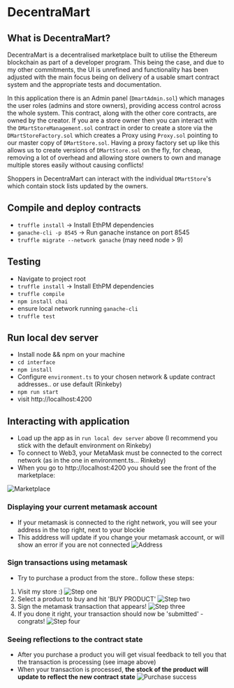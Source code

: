 # DecentraMart

## What is DecentraMart?
DecentraMart is a decentralised marketplace built to utilise the Ethereum blockchain as part of a developer program.
This being the case, and due to my other commitments, the UI is unrefined and functionality has been adjusted
with the main focus being on delivery of a usable smart contract system and the appropriate tests and documentation. 

In this application there is an Admin panel (`DmartAdmin.sol`) which manages the user roles (admins and store owners),
providing access control across the whole system. This contract, along with the other core contracts, are owned by the creator.
If you are a store owner then you can interact with the `DMartStoreManagement.sol` contract in order to create a store
via the `DMartStoreFactory.sol` which creates a Proxy using `Proxy.sol` pointing to our master copy of `DMartStore.sol`.
Having a proxy factory set up like this allows us to create versions of `DMartStore.sol` on the fly, for cheap, removing 
a lot of overhead and allowing store owners to own and manage multiple stores easily without causing conflicts!

Shoppers in DecentraMart can interact with the individual `DMartStore`'s which contain stock lists updated by the owners.


## Compile and deploy contracts
 - `truffle install` -> Install EthPM dependencies
 - `ganache-cli -p 8545` -> Run ganache instance on port 8545
 - `truffle migrate --network ganache` (may need node > 9)


 ## Testing
 - Navigate to project root
 - `truffle install` -> Install EthPM dependencies
 - `truffle compile`
 - `npm install chai`
 - ensure local network running `ganache-cli`
 - `truffle test`


## Run local dev server
 - Install node && npm on your machine
 - `cd interface`
 - `npm install`
 - Configure `environment.ts` to your chosen network & update contract addresses.. or use default (Rinkeby)
 - `npm run start`
 - visit http://localhost:4200



## Interacting with application

 - Load up the app as in `run local dev server` above (I recommend you stick with the default environment on Rinkeby)
 - To connect to Web3, your MetaMask must be connected to the correct network (as in the one in environment.ts... Rinkeby)
 - When you go to http://localhost:4200 you should see the front of the marketplace:

 ![Marketplace](https://github.com/alsco77/Decentra-Mart/blob/master/screenshots/loaded.png)


### Displaying your current metamask account
 - If your metamask is connected to the right network, you will see your address in the top right, next to your blockie
 - This adddress will update if you change your metamask account, or will show an error if you are not connected
 ![Address](https://github.com/alsco77/Decentra-Mart/blob/master/screenshots/address.png)


### Sign transactions using metamask
 - Try to purchase a product from the store.. follow these steps:
 1. Visit my store :)
  ![Step one](https://github.com/alsco77/Decentra-Mart/blob/master/screenshots/buy-1.png)
 2. Select a product to buy and hit 'BUY PRODUCT'
  ![Step two](https://github.com/alsco77/Decentra-Mart/blob/master/screenshots/buy-2.png)
 3. Sign the metamask transaction that appears!
  ![Step three](https://github.com/alsco77/Decentra-Mart/blob/master/screenshots/buy-3.png)
 3. If you done it right, your transaction should now be 'submitted' - congrats!
  ![Step four](https://github.com/alsco77/Decentra-Mart/blob/master/screenshots/buy-4.png)

### Seeing reflections to the contract state
 - After you purchase a product you will get visual feedback to tell you that the transaction is processing (see image above)
 - When your transaction is processed, __the stock of the product will update to reflect the new contract state__
   ![Purchase success](https://github.com/alsco77/Decentra-Mart/blob/master/screenshots/buy-5.png)

